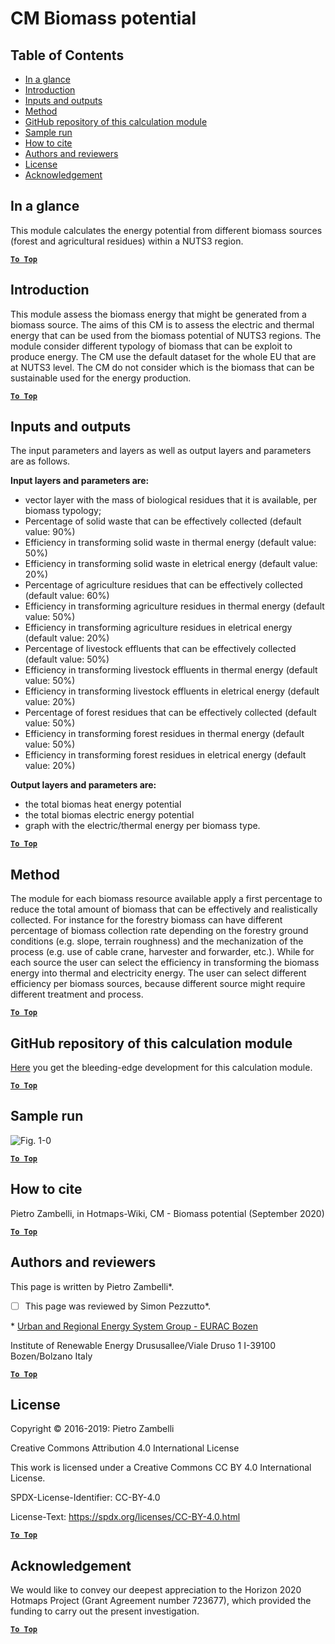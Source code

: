 # CM Biomass potential

## Table of Contents
* [In a glance](#in-a-glance)
* [Introduction](#introduction)
* [Inputs and outputs](#inputs-and-outputs)
* [Method](#method)
* [GitHub repository of this calculation module](#github-repository-of-this-calculation-module)
* [Sample run](#sample-run)
* [How to cite](#how-to-cite)
* [Authors and reviewers](#authors-and-reviewers)
* [License](#license)
* [Acknowledgement](#acknowledgement)

## In a glance

This module calculates the energy potential from different biomass sources (forest and agricultural residues) within a NUTS3 region.

[**`To Top`**](#table-of-contents)

## Introduction

This module assess the biomass energy that might be generated from a biomass source.
The aims of this CM is to assess the electric and thermal energy that can be used from the biomass potential of NUTS3 regions. The module consider different typology of biomass that can be exploit to produce energy.
The CM use the default dataset for the whole EU that are at NUTS3 level. 
The CM do not consider which is the biomass that can be sustainable used for the energy production.



[**`To Top`**](#table-of-contents)


## Inputs and outputs

The input parameters and layers as well as output layers and parameters are as follows.


**Input layers and parameters are:**

* vector layer with the mass of biological residues that it is available, per biomass typology;
* Percentage of solid waste that can be effectively collected (default value: 90%)
* Efficiency in transforming solid waste in thermal energy (default value: 50%)
* Efficiency in transforming solid waste in eletrical energy (default value: 20%)
* Percentage of agriculture residues that can be effectively collected (default value: 60%)
* Efficiency in transforming agriculture residues in thermal energy (default value: 50%)
* Efficiency in transforming agriculture residues in eletrical energy (default value: 20%)
* Percentage of livestock effluents that can be effectively collected (default value: 50%)
* Efficiency in transforming livestock effluents in thermal energy (default value: 50%)
* Efficiency in transforming livestock effluents in eletrical energy (default value: 20%)
* Percentage of forest residues that can be effectively collected (default value: 50%)
* Efficiency in transforming forest residues in thermal energy (default value: 50%)
* Efficiency in transforming forest residues in eletrical energy (default value: 20%)

**Output layers and parameters are:**

* the total biomas heat energy potential
* the total biomas electric energy potential
* graph with the electric/thermal energy per biomass type.

[**`To Top`**](#table-of-contents)


## Method

The module for each biomass resource available apply a first percentage to reduce the total amount of biomass that can be effectively and realistically collected. For instance for the forestry biomass can have different percentage of biomass collection rate depending on the forestry ground conditions (e.g. slope, terrain roughness) and the mechanization of the process (e.g. use of cable crane, harvester and forwarder, etc.).
While for each source the user can select the efficiency in transforming the biomass energy into thermal and electricity energy. The user can select different efficiency per biomass sources, because different source might require different treatment and process.


[**`To Top`**](#table-of-contents)


## GitHub repository of this calculation module

[Here](https://github.com/HotMaps/biomass_potential) you get the bleeding-edge development for this calculation module.

[**`To Top`**](#table-of-contents)


## Sample run

![Fig. 1-0](https://wiki.hotmaps.hevs.ch/en/CM-Biomass-potential/cm-biomass.png "Execute the Wind CM")


[**`To Top`**](#table-of-contents)


## How to cite

Pietro Zambelli, in Hotmaps-Wiki, CM - Biomass potential (September 2020)

[**`To Top`**](#table-of-contents)

## Authors and reviewers

This page is written by Pietro Zambelli\*.
- [ ] This page was reviewed by Simon Pezzutto\*.


\* [Urban and Regional Energy System Group - EURAC Bozen](http://www.eurac.edu/en/research/technologies/renewableenergy/researchfields/Pages/Energy-strategies-and-planning.aspx)

Institute of Renewable Energy
Drususallee/Viale Druso 1
I-39100 Bozen/Bolzano
Italy

[**`To Top`**](#table-of-contents)

## License

Copyright © 2016-2019: Pietro Zambelli

Creative Commons Attribution 4.0 International License

This work is licensed under a Creative Commons CC BY 4.0 International License.

SPDX-License-Identifier: CC-BY-4.0

License-Text: https://spdx.org/licenses/CC-BY-4.0.html

[**`To Top`**](#table-of-contents)

## Acknowledgement

We would like to convey our deepest appreciation to the Horizon 2020 Hotmaps Project (Grant Agreement number 723677), which provided the funding to carry out the present investigation.

[**`To Top`**](#table-of-contents)